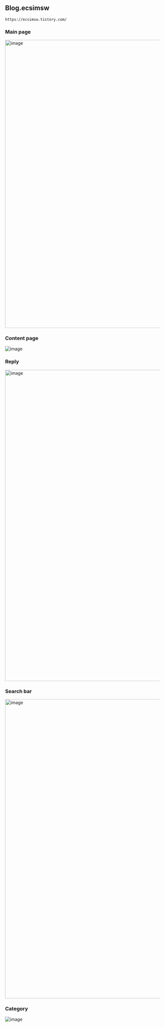 ## Blog.ecsimsw

`https://ecsimsw.tistory.com/`

### Main page
<img width="936" alt="image" src="https://github.com/ecsimsw/blog.ecsimsw/assets/46060746/7805c241-cd28-41dc-92a0-6395af0b42bd">

### Content page

![image](https://github.com/ecsimsw/blog.ecsimsw/assets/46060746/8abe33ff-09dd-4ed1-8e87-11e07a85b3a3)


### Reply

<img width="1011" alt="image" src="https://github.com/ecsimsw/blog.ecsimsw/assets/46060746/85a1c4b5-f1e6-4633-931c-35229e004bdc">

### Search bar

<img width="972" alt="image" src="https://github.com/ecsimsw/blog.ecsimsw/assets/46060746/61cff81e-3032-4626-84b5-0e8a85baec99">

### Category

![image](https://github.com/ecsimsw/blog.ecsimsw/assets/46060746/63908518-ad0b-4dcb-a3cd-9c20af08b2f5)




